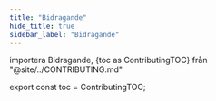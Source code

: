 ```yaml
---
title: "Bidragande"
hide_title: true
sidebar_label: "Bidragande"
---
```


importera Bidragande, {toc as ContributingTOC} från "@site/../CONTRIBUTING.md"

<Contributing />

export const toc = ContributingTOC;
